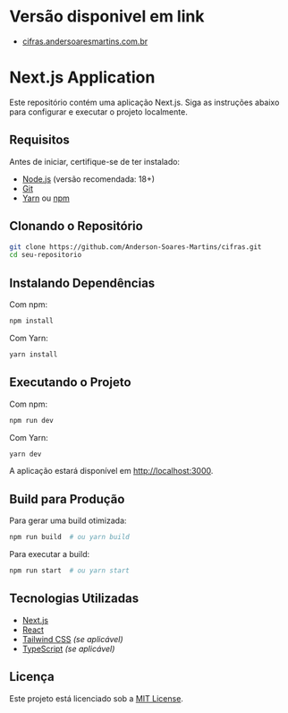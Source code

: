 # Versão disponivel em link

- [cifras.andersoaresmartins.com.br](https://cifras.andersoaresmartins.com.br/)

# Next.js Application

Este repositório contém uma aplicação Next.js. Siga as instruções abaixo para configurar e executar o projeto localmente.

## Requisitos

Antes de iniciar, certifique-se de ter instalado:
- [Node.js](https://nodejs.org/) (versão recomendada: 18+)
- [Git](https://git-scm.com/)
- [Yarn](https://yarnpkg.com/) ou [npm](https://www.npmjs.com/)

## Clonando o Repositório

```bash
git clone https://github.com/Anderson-Soares-Martins/cifras.git
cd seu-repositorio
```

## Instalando Dependências

Com npm:
```bash
npm install
```

Com Yarn:
```bash
yarn install
```

## Executando o Projeto

Com npm:
```bash
npm run dev
```

Com Yarn:
```bash
yarn dev
```

A aplicação estará disponível em [http://localhost:3000](http://localhost:3000).

## Build para Produção

Para gerar uma build otimizada:

```bash
npm run build  # ou yarn build
```

Para executar a build:

```bash
npm run start  # ou yarn start
```

## Tecnologias Utilizadas
- [Next.js](https://nextjs.org/)
- [React](https://react.dev/)
- [Tailwind CSS](https://tailwindcss.com/) *(se aplicável)*
- [TypeScript](https://www.typescriptlang.org/) *(se aplicável)*

## Licença
Este projeto está licenciado sob a [MIT License](LICENSE).

